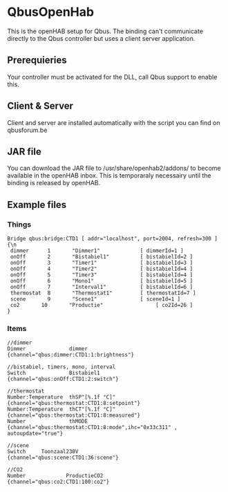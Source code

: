 # QbusOpenHab
 This is the openHAB setup for Qbus.
 The binding can't communicate directly to the Qbus controller but uses a client server application.
 
 ## Prerequieries
 Your controller must be activated for the DLL, call Qbus support to enable this.
 
 ## Client & Server
Client and server are installed automatically with the script you can find on qbusforum.be
 
 ## JAR file
 You can download the JAR file to /usr/share/openhab2/addons/ to become available in the openHAB inbox. This is temporaraly necessairy until the binding is released by openHAB.
 
 ## Example files
 ### Things
 ```
 Bridge qbus:bridge:CTD1 [ addr="localhost", port=2004, refresh=300 ] {\n
  dimmer      1       "Dimmer1"             [ dimmerId=1 ]
  onOff       2       "Bistabiel1"          [ bistabielId=2 ]
  onOff       3       "Timer1"              [ bistabielId=3 ]
  onOff       4       "Timer2"              [ bistabielId=4 ]
  onOff       5       "Timer3"              [ bistabielId=4 ]
  onOff       6       "Mono1"               [ bistabielId=5 ]
  onOff       7       "Interval1"           [ bistabielId=6 ]
  thermostat  8       "Thermostat1"         [ thermostatId=7 ]
  scene       9       "Scene1"              [ sceneId=1 ]
  co2       10	     "Productie"		         [ co2Id=26 ]
 } 
 ```
 
 

 
 ### Items
 ```
 //dimmer
 Dimmer              dimmer             {channel="qbus:dimmer:CTD1:1:brightness"}
 
 //bistabiel, timers, mono, interval
 Switch              Bistabiel1         {channel="qbus:onOff:CTD1:2:switch"}
 
 //thermostat
 Number:Temperature  thSP"[%.1f °C]"    {channel="qbus:thermostat:CTD1:8:setpoint"}
 Number:Temperature	 thCT"[%.1f °C]"    {channel="qbus:thermostat:CTD1:8:measured"}
 Number              thMODE             {channel="qbus:thermostat:CTD1:8:mode",ihc="0x33c311" , autoupdate="true"}
 
 //scene
 Switch     Toonzaal230V                {channel="qbus:scene:CTD1:36:scene"}
 
 //CO2
 Number				ProductieCO2                 {channel="qbus:co2:CTD1:100:co2"}
 ```
